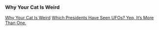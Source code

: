 ### Why Your Cat Is Weird
[Why Your Cat Is Weird](https://getpocket.com/collections/why-your-cat-is-weird?utm_source=pocket-newtab-en-us)
[Which Presidents Have Seen UFOs? Yep, It’s More Than One. ](https://www.politico.com/news/magazine/2023/11/17/us-presidents-ufo-obsession-00127519?utm_source=pocket-newtab-en-us)